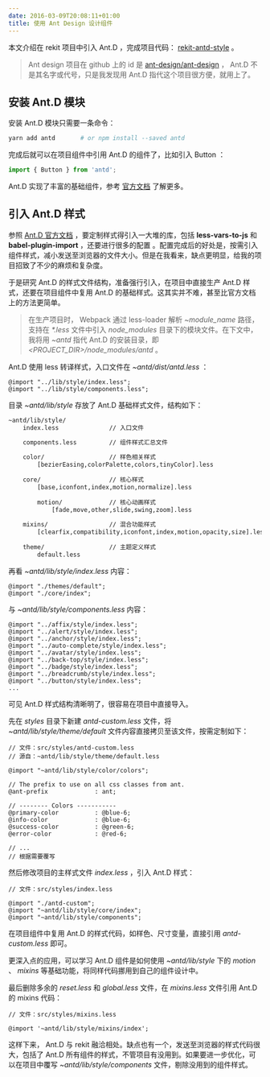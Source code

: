 ```yaml
---
date: 2016-03-09T20:08:11+01:00
title: 使用 Ant Design 设计组件
---
```


本文介绍在 rekit 项目中引入 Ant.D ，完成项目代码： [rekit-antd-style](https://github.com/wenris/rekit-antd-style) 。

> Ant design 项目在 github 上的 id 是 [ant-design/ant-design](https://github.com/ant-design/ant-design) ， Ant.D 不是其名字或代号，只是我发现用 Ant.D 指代这个项目很方便，就用上了。

## 安装 Ant.D 模块

安装 Ant.D 模块只需要一条命令：

```sh
yarn add antd       # or npm install --saved antd
```

完成后就可以在项目组件中引用 Ant.D 的组件了，比如引入 Button ：

```js
import { Button } from 'antd';
```

Ant.D 实现了丰富的基础组件，参考 [官方文档](https://ant.design/docs/react/introduce) 了解更多。

## 引入 Ant.D 样式

参照 [Ant.D 官方文档](https://ant.design/docs/react/customize-theme) ，要定制样式得引入一大堆的库，包括 **less-vars-to-js** 和 **babel-plugin-import** ，还要进行很多的配置 。配置完成后的好处是，按需引入组件样式，减小发送至浏览器的文件大小。但是在我看来，缺点更明显，给我的项目招致了不少的麻烦和复杂度。

于是研究 Ant.D 的样式文件结构，准备强行引入，在项目中直接生产 Ant.D 样式，还要在项目组件中复用 Ant.D 的基础样式。这其实并不难，甚至比官方文档上的方法更简单。

> 在生产项目时， Webpack 通过 less-loader 解析 *~module_name* 路径，支持在 *\*.less* 文件中引入 *node_modules* 目录下的模块文件。在下文中，我将用 *~antd* 指代 Ant.D 的安装目录，即 *\<PROJECT_DIR\>/node_modules/antd* 。

Ant.D 使用 less 转译样式，入口文件在 *~antd/dist/antd.less* ：

```less
@import "../lib/style/index.less";
@import "../lib/style/components.less";
```

目录 *~antd/lib/style* 存放了 Ant.D 基础样式文件，结构如下：

```txt
~antd/lib/style/
    index.less              // 入口文件

    components.less         // 组件样式汇总文件
    
    color/                  // 样色相关样式
        [bezierEasing,colorPalette,colors,tinyColor].less
    
    core/                   // 核心样式
        [base,iconfont,index,motion,normalize].less
    
        motion/             // 核心动画样式
            [fade,move,other,slide,swing,zoom].less
    
    mixins/                 // 混合功能样式
        [clearfix,compatibility,iconfont,index,motion,opacity,size].less
    
    theme/                  // 主题定义样式
        default.less
```

再看 *~antd/lib/style/index.less* 内容：

```less
@import "./themes/default";
@import "./core/index";
```

与 *~antd/lib/style/components.less* 内容：

```less
@import "../affix/style/index.less";
@import "../alert/style/index.less";
@import "../anchor/style/index.less";
@import "../auto-complete/style/index.less";
@import "../avatar/style/index.less";
@import "../back-top/style/index.less";
@import "../badge/style/index.less";
@import "../breadcrumb/style/index.less";
@import "../button/style/index.less";
...
```

可见 Ant.D 样式结构清晰明了，很容易在项目中直接导入。

先在 *styles* 目录下新建 *antd-custom.less* 文件，将 *~antd/lib/style/theme/default* 文件内容直接拷贝至该文件，按需定制如下：

```less
// 文件：src/styles/antd-custom.less
// 源自：~antd/lib/style/theme/default.less

@import "~antd/lib/style/color/colors";

// The prefix to use on all css classes from ant.
@ant-prefix             : ant;

// -------- Colors -----------
@primary-color          : @blue-6;
@info-color             : @blue-6;
@success-color          : @green-6;
@error-color            : @red-6;

// ...
// 根据需要覆写
```

然后修改项目的主样式文件 *index.less* ，引入 Ant.D 样式：

```less
// 文件：src/styles/index.less

@import "./antd-custom";
@import "~antd/lib/style/core/index";
@import "~antd/lib/style/components";
```

在项目组件中复用 Ant.D 的样式代码，如样色、尺寸变量，直接引用 *antd-custom.less* 即可。

更深入点的应用，可以学习 Ant.D 组件是如何使用 *~antd/lib/style* 下的 *motion* 、 *mixins* 等基础功能，将同样代码挪用到自己的组件设计中。

最后删除多余的 *reset.less* 和 *global.less* 文件，在 *mixins.less* 文件引用 Ant.D 的 mixins 代码：

```less
// 文件：src/styles/mixins.less

@import '~antd/lib/style/mixins/index';
```

这样下来， Ant.D 与 rekit 融洽相处。缺点也有一个，发送至浏览器的样式代码很大，包括了 Ant.D 所有组件的样式，不管项目有没用到。如果要进一步优化，可以在项目中覆写 *~antd/lib/style/components* 文件，剔除没用到的组件样式。